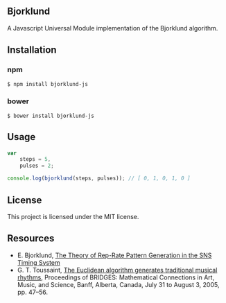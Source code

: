 ## Bjorklund

A Javascript Universal Module implementation of the Bjorklund algorithm.

## Installation

### npm

```
$ npm install bjorklund-js
```

### bower

```
$ bower install bjorklund-js
```

## Usage

```javascript
var
    steps = 5,
    pulses = 2;

console.log(bjorklund(steps, pulses)); // [ 0, 1, 0, 1, 0 ]
```

## License

This project is licensed under the MIT license.

## Resources

* E. Bjorklund, [The Theory of Rep-Rate Pattern Generation in the SNS Timing System](https://ics-web.sns.ornl.gov/timing/Rep-Rate%20Tech%20Note.pdf)
* G. T. Toussaint, [The Euclidean algorithm generates traditional musical rhythms](http://cgm.cs.mcgill.ca/~godfried/publications/banff.pdf), Proceedings of BRIDGES: Mathematical Connections in Art, Music, and Science, Banff, Alberta, Canada, July 31 to August 3, 2005, pp. 47–56.
